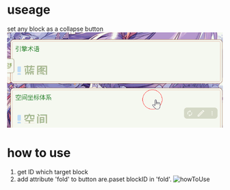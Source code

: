 # useage
set any block as a collapse button
![useage](https://github.com/AirParty/siyuan-plugin-fold-button/blob/main/useage.gif)
# how to use
1. get ID which target block
2. add attribute 'fold' to button are.paset blockID in 'fold'.
![howToUse](https://github.com/AirParty/siyuan-plugin-fold-button/blob/main/howToUse.gif)